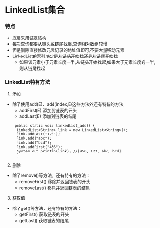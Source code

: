 # LinkedList集合
### 特点
* 底层采用链表结构
* 每次查询都要从链头或链尾找起,查询相对数组较慢
* 但是删除直接修改元素记录的地址值即可,不要大量移动元素
*  LinkedList的索引决定是从链头开始找还是从链尾开始找
   * 如果该元素小于元素长度一半,从链头开始找起,如果大于元素长度的一半,则从链尾找起

### LinkedList特有方法
1. 添加
* 除了使用add(E)、add(index,E)这些方法外还有特有的方法
  * addFirst(E) 添加到链表的开头
  * addLast(E) 添加到链表的结尾
  ```
   public static void linkedList_add() {
   	LinkedList<String> link = new LinkedList<String>();
   	link.addLast("123");
   	link.add("abc");
   	link.add("bcd");
   	link.addFirst("456");
   	System.out.println(link); //[456, 123, abc, bcd]
   	}
  ```
2. 删除
* 除了remove()等方法，还有特有的方法：
   * removeFirst() 移除并返回链表的开头
   * removeLast() 移除并返回链表的结尾
3. 获取值
* 除了get()等方法，还有特有的方法：
   * getFirst() 获取链表的开头
   * getLast() 获取链表的结尾